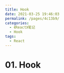 ```yaml
---
title: Hook
date: 2021-03-25 19:46:03
permalink: /pages/4c13b9/
categories:
  - 《React》笔记
  - Hook
tags:
  - React
---
```

# 01. Hook

